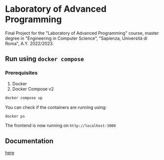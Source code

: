 # Laboratory of Advanced Programming

Final Project for the "Laboratory of Advanced Programming" course, master degree in "Engineering in Computer Science", "Sapienza, Università di Roma", A.Y. 2022/2023.

## Run using `docker compose`

### Prerequisites

1. Docker
2. Docker Compose v2

```bash
docker compose up
```

You can check if the containers are running using:

```bash
docker ps
```

The frontend is now running on `http://localhost:3000`


## Documentation
[here](https://github.com/mauroficorella/LABAP/tree/main/Documentation)
